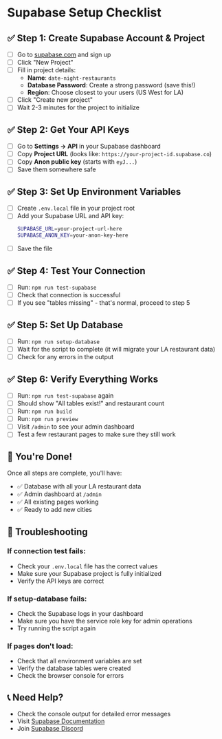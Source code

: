 # Supabase Setup Checklist

## ✅ **Step 1: Create Supabase Account & Project**

- [ ] Go to [supabase.com](https://supabase.com) and sign up
- [ ] Click "New Project"
- [ ] Fill in project details:
  - **Name**: `date-night-restaurants`
  - **Database Password**: Create a strong password (save this!)
  - **Region**: Choose closest to your users (US West for LA)
- [ ] Click "Create new project"
- [ ] Wait 2-3 minutes for the project to initialize

## ✅ **Step 2: Get Your API Keys**

- [ ] Go to **Settings → API** in your Supabase dashboard
- [ ] Copy **Project URL** (looks like: `https://your-project-id.supabase.co`)
- [ ] Copy **Anon public key** (starts with `eyJ...`)
- [ ] Save them somewhere safe

## ✅ **Step 3: Set Up Environment Variables**

- [ ] Create `.env.local` file in your project root
- [ ] Add your Supabase URL and API key:
  ```bash
  SUPABASE_URL=your-project-url-here
  SUPABASE_ANON_KEY=your-anon-key-here
  ```
- [ ] Save the file

## ✅ **Step 4: Test Your Connection**

- [ ] Run: `npm run test-supabase`
- [ ] Check that connection is successful
- [ ] If you see "tables missing" - that's normal, proceed to step 5

## ✅ **Step 5: Set Up Database**

- [ ] Run: `npm run setup-database`
- [ ] Wait for the script to complete (it will migrate your LA restaurant data)
- [ ] Check for any errors in the output

## ✅ **Step 6: Verify Everything Works**

- [ ] Run: `npm run test-supabase` again
- [ ] Should show "All tables exist!" and restaurant count
- [ ] Run: `npm run build`
- [ ] Run: `npm run preview`
- [ ] Visit `/admin` to see your admin dashboard
- [ ] Test a few restaurant pages to make sure they still work

## 🎉 **You're Done!**

Once all steps are complete, you'll have:
- ✅ Database with all your LA restaurant data
- ✅ Admin dashboard at `/admin`
- ✅ All existing pages working
- ✅ Ready to add new cities

## 🚨 **Troubleshooting**

### If connection test fails:
- Check your `.env.local` file has the correct values
- Make sure your Supabase project is fully initialized
- Verify the API keys are correct

### If setup-database fails:
- Check the Supabase logs in your dashboard
- Make sure you have the service role key for admin operations
- Try running the script again

### If pages don't load:
- Check that all environment variables are set
- Verify the database tables were created
- Check the browser console for errors

## 📞 **Need Help?**

- Check the console output for detailed error messages
- Visit [Supabase Documentation](https://supabase.com/docs)
- Join [Supabase Discord](https://discord.supabase.com)
